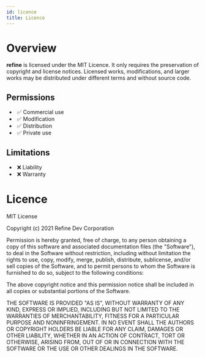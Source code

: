 ```yaml
---
id: licence
title: Licence
---
```


# Overview

**refine** is licensed under the MIT Licence. It only requires the preservation of copyright and license notices. Licensed works, modifications, and larger works may be distributed under different terms and without source code.

## Permissions

-    ✅ Commercial use 
-    ✅ Modification
-    ✅ Distribution
-    ✅ Private use

## Limitations
-    ❌ Liability
-    ❌ Warranty

# Licence

MIT License

Copyright (c) 2021 Refine Dev Corporation

Permission is hereby granted, free of charge, to any person obtaining a copy
of this software and associated documentation files (the "Software"), to deal
in the Software without restriction, including without limitation the rights
to use, copy, modify, merge, publish, distribute, sublicense, and/or sell
copies of the Software, and to permit persons to whom the Software is
furnished to do so, subject to the following conditions:

The above copyright notice and this permission notice shall be included in all
copies or substantial portions of the Software.

THE SOFTWARE IS PROVIDED "AS IS", WITHOUT WARRANTY OF ANY KIND, EXPRESS OR
IMPLIED, INCLUDING BUT NOT LIMITED TO THE WARRANTIES OF MERCHANTABILITY,
FITNESS FOR A PARTICULAR PURPOSE AND NONINFRINGEMENT. IN NO EVENT SHALL THE
AUTHORS OR COPYRIGHT HOLDERS BE LIABLE FOR ANY CLAIM, DAMAGES OR OTHER
LIABILITY, WHETHER IN AN ACTION OF CONTRACT, TORT OR OTHERWISE, ARISING FROM,
OUT OF OR IN CONNECTION WITH THE SOFTWARE OR THE USE OR OTHER DEALINGS IN THE
SOFTWARE.